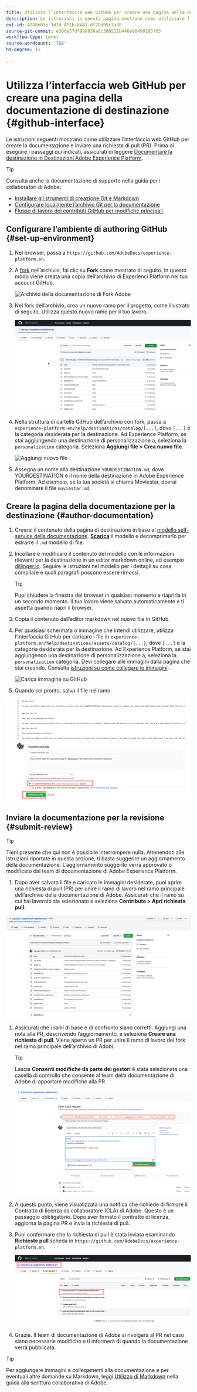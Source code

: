 ```yaml
---
title: Utilizza l’interfaccia web GitHub per creare una pagina della documentazione di destinazione
description: Le istruzioni in questa pagina mostrano come utilizzare l’interfaccia web GitHub per creare una pagina di documentazione per la destinazione dell’Experience Platform e inviarla per la revisione.
exl-id: 4780e05e-3d1d-4f1b-8441-df28d09c1a88
source-git-commit: e300e57df998836a8c388511b446e90499185705
workflow-type: tm+mt
source-wordcount: '768'
ht-degree: 1%

---
```


# Utilizza l’interfaccia web GitHub per creare una pagina della documentazione di destinazione {#github-interface}

Le istruzioni seguenti mostrano come utilizzare l’interfaccia web GitHub per creare la documentazione e inviare una richiesta di pull (PR). Prima di eseguire i passaggi qui indicati, assicurati di leggere [Documentare la destinazione in Destinazioni Adobe Experience Platform](./documentation-instructions.md).

>[!TIP]
>
>Consulta anche la documentazione di supporto nella guida per i collaboratori di Adobe:
>* [Installare gli strumenti di creazione Git e Markdown](https://experienceleague.adobe.com/docs/contributor/contributor-guide/setup/install-tools.html)
>* [Configurare localmente l’archivio Git per la documentazione](https://experienceleague.adobe.com/docs/contributor/contributor-guide/setup/local-repo.html)
>* [Flusso di lavoro dei contributi GitHub per modifiche principali](https://experienceleague.adobe.com/docs/contributor/contributor-guide/setup/full-workflow.html).

## Configurare l’ambiente di authoring GitHub {#set-up-environment}

1. Nel browser, passa a `https://github.com/AdobeDocs/experience-platform.en`.
2. A [fork](https://experienceleague.adobe.com/docs/contributor/contributor-guide/setup/local-repo.html#fork-the-repository) nell’archivio, fai clic su **Fork** come mostrato di seguito. In questo modo viene creata una copia dell’archivio di Experienci Platform nel tuo account GitHub.

   ![Archivio della documentazione di Fork Adobe](../assets/docs-framework/ssd-fork-repository.gif)

3. Nel fork dell’archivio, crea un nuovo ramo per il progetto, come illustrato di seguito. Utilizza questo nuovo ramo per il tuo lavoro.

   ![Crea nuovo ramo GitHub](../assets/docs-framework/new-branch-github.gif)

4. Nella struttura di cartelle GitHub dell’archivio con fork, passa a `experience-platform.en/help/destinations/catalog/[...]`, dove `[...]` è la categoria desiderata per la destinazione. Ad Experience Platform, se stai aggiungendo una destinazione di personalizzazione a, seleziona la `personalization` categoria. Seleziona **Aggiungi file > Crea nuovo file**.

   ![Aggiungi nuovo file](../assets/docs-framework/github-navigate-and-create-file.gif)

5. Assegna un nome alla destinazione `YOURDESTINATION.md`, dove YOURDESTINATION è il nome della destinazione in Adobe Experience Platform. Ad esempio, se la tua società si chiama Moviestar, dovrai denominare il file `moviestar.md`.

## Creare la pagina della documentazione per la destinazione {#author-documentation}

1. Creerai il contenuto della pagina di destinazione in base al [modello self-service della documentazione](./self-service-template.md). **[Scarica](../assets/docs-framework/yourdestination-template.zip)** il modello e decomprimerlo per estrarre il `.md` modello di file.
2. Incollare e modificare il contenuto del modello con le informazioni rilevanti per la destinazione in un editor markdown online, ad esempio [dillinger.io](https://dillinger.io/). Seguire le istruzioni nel modello per i dettagli su cosa compilare e quali paragrafi possono essere rimossi.

   >[!TIP]
   >
   >Puoi chiudere la finestra del browser in qualsiasi momento e riaprirla in un secondo momento. Il tuo lavoro viene salvato automaticamente e ti aspetta quando riapri il browser.
3. Copia il contenuto dall’editor markdown nel nuovo file in GitHub.
4. Per qualsiasi schermata o immagine che intendi utilizzare, utilizza l’interfaccia GitHub per caricare i file in `experience-platform.en/help/destinations/assets/catalog/[...]`, dove `[...]` è la categoria desiderata per la destinazione. Ad Experience Platform, se stai aggiungendo una destinazione di personalizzazione a, seleziona la `personalization` categoria. Devi collegare alle immagini dalla pagina che stai creando. Consulta [istruzioni su come collegare le immagini](https://experienceleague.adobe.com/docs/contributor/contributor-guide/writing-essentials/linking.html#link-to-images).

   ![Carica immagine su GitHub](../assets/docs-framework/upload-image.gif)

5. Quando sei pronto, salva il file nel ramo.

![Conferma creazione file](../assets/docs-framework/ssd-confirm-file-creation.png)

## Inviare la documentazione per la revisione {#submit-review}

>[!TIP]
>
>Tieni presente che qui non è possibile interrompere nulla. Attenendoti alle istruzioni riportate in questa sezione, ti basta suggerire un aggiornamento della documentazione. L’aggiornamento suggerito verrà approvato o modificato dal team di documentazione di Adobe Experience Platform.

1. Dopo aver salvato il file e caricato le immagini desiderate, puoi aprire una richiesta di pull (PR) per unire il ramo di lavoro nel ramo principale dell’archivio della documentazione di Adobe. Assicurati che il ramo su cui hai lavorato sia selezionato e seleziona **Contribute > Apri richiesta pull**.

![Creare una richiesta di pull](../assets/docs-framework/ssd-create-pull-request-1.gif)

1. Assicurati che i rami di base e di confronto siano corretti. Aggiungi una nota alla PR, descrivendo l’aggiornamento, e seleziona **Creare una richiesta di pull**. Viene aperto un PR per unire il ramo di lavoro del fork nel ramo principale dell’archivio di Adobi.

   >[!TIP]
   >
   >Lascia **Consenti modifiche da parte dei gestori** è stata selezionata una casella di controllo che consente al team della documentazione di Adobe di apportare modifiche alla PR.

   ![Creazione di una richiesta di pull nell’archivio della documentazione Adobe](../assets/docs-framework/ssd-create-pull-request-2.png)

1. A questo punto, viene visualizzata una notifica che richiede di firmare il Contratto di licenza da collaboratore (CLA) di Adobe. Questo è un passaggio obbligatorio. Dopo aver firmato il contratto di licenza, aggiorna la pagina PR e invia la richiesta di pull.

1. Puoi confermare che la richiesta di pull è stata inviata esaminando **Richieste pull** scheda in `https://github.com/AdobeDocs/experience-platform.en`.

   ![PR riuscito](../assets/docs-framework/ssd-pr-successful.png)

1. Grazie. Il team di documentazione di Adobe si rivolgerà al PR nel caso siano necessarie modifiche e ti informerà di quando la documentazione verrà pubblicata.

>[!TIP]
>
>Per aggiungere immagini e collegamenti alla documentazione e per eventuali altre domande su Markdown, leggi [Utilizzo di Markdown](https://experienceleague.adobe.com/docs/contributor/contributor-guide/writing-essentials/markdown.html) nella guida alla scrittura collaborativa di Adobe.
